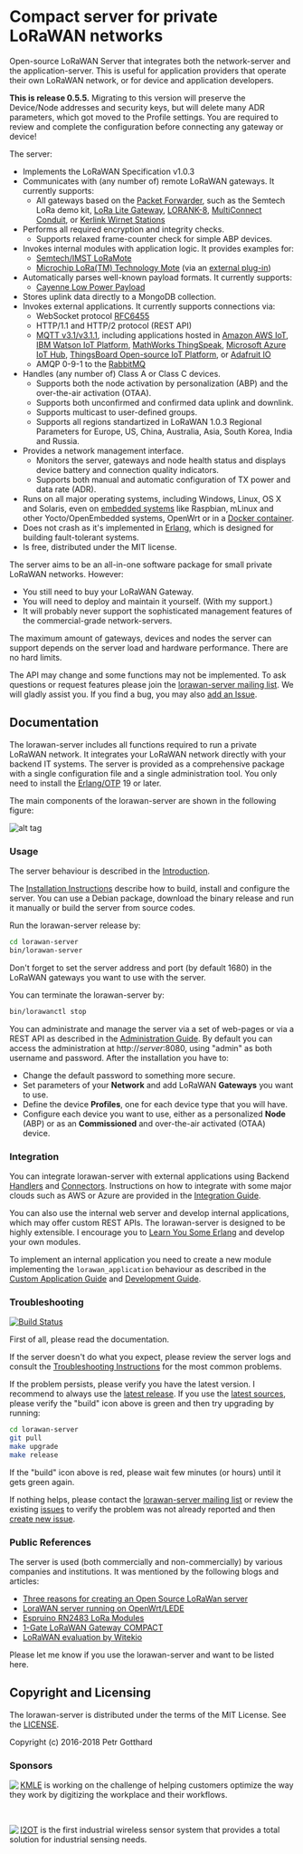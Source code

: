 # Compact server for private LoRaWAN networks

Open-source LoRaWAN Server that integrates both the network-server and the application-server.
This is useful for application providers that operate their own LoRaWAN network,
or for device and application developers.

**This is release 0.5.5.** Migrating to this version will preserve the
Device/Node addresses and security keys, but will delete many ADR parameters, which
got moved to the Profile settings. You are required to review and complete
the configuration before connecting any gateway or device!

The server:
 * Implements the LoRaWAN Specification v1.0.3
 * Communicates with (any number of) remote LoRaWAN gateways. It currently supports:
   * All gateways based on the [Packet Forwarder](https://github.com/Lora-net/packet_forwarder),
     such as the Semtech LoRa demo kit,
     [LoRa Lite Gateway](https://wireless-solutions.de/products/long-range-radio/lora_lite_gateway.html),
     [LORANK-8](http://webshop.ideetron.nl/LORANK-8),
     [MultiConnect Conduit](http://www.multitech.com/brands/multiconnect-conduit),
     or [Kerlink Wirnet Stations](http://www.kerlink.fr/en/products/lora-iot-station-2/wirnet-station-868)
 * Performs all required encryption and integrity checks.
   * Supports relaxed frame-counter check for simple ABP devices.
 * Invokes internal modules with application logic. It provides examples for:
   * [Semtech/IMST LoRaMote](http://webshop.imst.de/loramote-lora-evaluation-tool.html)
   * [Microchip LoRa(TM) Technology Mote](http://www.microchip.com/Developmenttools/ProductDetails.aspx?PartNO=dm164138)
     (via an [external plug-in](https://github.com/gotthardp/lorawan-server-demoapp))
 * Automatically parses well-known payload formats. It currently supports:
   * [Cayenne Low Power Payload](https://github.com/myDevicesIoT/cayenne-docs/blob/master/docs/LORA.md#cayenne-low-power-payload)
 * Stores uplink data directly to a MongoDB collection.
 * Invokes external applications. It currently supports connections via:
   * WebSocket protocol [RFC6455](https://tools.ietf.org/rfc/rfc6455.txt)
   * HTTP/1.1 and HTTP/2 protocol (REST API)
   * [MQTT v3.1/v3.1.1](http://docs.oasis-open.org/mqtt/mqtt/v3.1.1/os/mqtt-v3.1.1-os.html),
     including applications hosted in
     [Amazon AWS IoT](https://aws.amazon.com/iot/),
     [IBM Watson IoT Platform](https://www.ibm.com/cloud-computing/bluemix/internet-of-things),
     [MathWorks ThingSpeak](https://thingspeak.com/),
     [Microsoft Azure IoT Hub](https://azure.microsoft.com/en-us/services/iot-hub/),
     [ThingsBoard Open-source IoT Platform](https://thingsboard.io),
     or [Adafruit IO](https://io.adafruit.com/)
   * AMQP 0-9-1 to the [RabbitMQ](http://www.rabbitmq.com/)
 * Handles (any number of) Class A or Class C devices.
   * Supports both the node activation by personalization (ABP) and the
     over-the-air activation (OTAA).
   * Supports both unconfirmed and confirmed data uplink and downlink.
   * Supports multicast to user-defined groups.
   * Supports all regions standartized in LoRaWAN 1.0.3 Regional Parameters for
     Europe, US, China, Australia, Asia, South Korea, India and Russia.
 * Provides a network management interface.
   * Monitors the server, gateways and node health status and displays device
     battery and connection quality indicators.
   * Supports both manual and automatic configuration of TX power and data rate (ADR).
 * Runs on all major operating systems, including Windows, Linux, OS X and Solaris,
   even on [embedded systems](doc/Embedded.md) like Raspbian, mLinux and other
   Yocto/OpenEmbedded systems, OpenWrt or in a [Docker container](doc/Docker.md).
 * Does not crash as it's implemented in [Erlang](https://www.erlang.org/), which is
   designed for building fault-tolerant systems.
 * Is free, distributed under the MIT license.

The server aims to be an all-in-one software package for small private LoRaWAN
networks. However:
 * You still need to buy your LoRaWAN Gateway.
 * You will need to deploy and maintain it yourself. (With my support.)
 * It will probably never support the sophisticated management features of the
   commercial-grade network-servers.

The maximum amount of gateways, devices and nodes the server can support depends
on the server load and hardware performance. There are no hard limits.

The API may change and some functions may not be implemented.
To ask questions or request features please join the
[lorawan-server mailing list](https://groups.google.com/forum/#!forum/lorawan-server).
We will gladly assist you. If you find a bug, you may also
[add an Issue](https://github.com/gotthardp/lorawan-server/issues/new).


## Documentation

The lorawan-server includes all functions required to run a private LoRaWAN network.
It integrates your LoRaWAN network directly with your backend IT systems.
The server is provided as a comprehensive package with a single configuration file
and a single administration tool.
You only need to install the [Erlang/OTP](http://www.erlang.org) 19 or later.

The main components of the lorawan-server are shown in the following figure:

![alt tag](https://raw.githubusercontent.com/gotthardp/lorawan-server/master/doc/images/system-architecture.png)

### Usage

The server behaviour is described in the [Introduction](doc/Introduction.md).

The [Installation Instructions](doc/Installation.md) describe how to build,
install and configure the server. You can use a Debian package, download the binary
release and run it manually or build the server from source codes.

Run the lorawan-server release by:
```bash
cd lorawan-server
bin/lorawan-server
```

Don't forget to set the server address and port (by default 1680) in the LoRaWAN
gateways you want to use with the server.

You can terminate the lorawan-server by:
```bash
bin/lorawanctl stop
```

You can administrate and manage the server via a set of web-pages or via a REST API
as described in the [Administration Guide](doc/Administration.md). By default you
can access the administration at http://*server*:8080, using "admin" as both
username and password. After the installation you have to:
 * Change the default password to something more secure.
 * Set parameters of your **Network** and add LoRaWAN **Gateways** you want to use.
 * Define the device **Profiles**, one for each device type that you will have.
 * Configure each device you want to use, either as a personalized **Node** (ABP)
   or as an **Commissioned** and over-the-air activated (OTAA) device.

### Integration

You can integrate lorawan-server with external applications using Backend
[Handlers](doc/Handlers.md) and [Connectors](doc/Connectors.md). Instructions on
how to integrate with some major clouds such as AWS or Azure are provided in the
[Integration Guide](doc/Integration.md).

You can also use the internal web server and develop internal applications, which
may offer custom REST APIs. The lorawan-server is designed to be highly extensible.
I encourage you to [Learn You Some Erlang](http://learnyousomeerlang.com/introduction)
and develop your own modules.

To implement an internal application you need to create a new module implementing the
`lorawan_application` behaviour as described in the
[Custom Application Guide](doc/Applications.md) and [Development Guide](doc/Development.md).

### Troubleshooting
[![Build Status](https://travis-ci.org/gotthardp/lorawan-server.svg?branch=master)](https://travis-ci.org/gotthardp/lorawan-server)

First of all, please read the documentation.

If the server doesn't do what you expect, please review the server logs and consult the
[Troubleshooting Instructions](doc/Troubleshooting.md) for the most common problems.

If the problem persists, please verify you have the latest version. I recommend
to always use the [latest release](https://github.com/gotthardp/lorawan-server/releases).
If you use the [latest sources](https://github.com/gotthardp/lorawan-server/commits/master),
please verify the "build" icon above is green and then try upgrading by running:

```bash
cd lorawan-server
git pull
make upgrade
make release
```

If the "build" icon above is red, please wait few minutes (or hours) until it
gets green again.

If nothing helps, please contact the
[lorawan-server mailing list](https://groups.google.com/forum/#!forum/lorawan-server)
or review the existing
[issues](https://github.com/gotthardp/lorawan-server/issues) to verify the
problem was not already reported and then
[create new issue](https://github.com/gotthardp/lorawan-server/issues/new).

### Public References

The server is used (both commercially and non-commercially) by various companies
and institutions. It was mentioned by the following blogs and articles:
 * [Three reasons for creating an Open Source LoRaWan server](http://research.konicaminolta.eu/three-reasons-for-creating-an-open-source-lorawan-server)
 * [LoraWAN server running on OpenWrt/LEDE](http://matchx.io/community/box/5-lorawan-server-running-on-the-box)
 * [Espruino RN2483 LoRa Modules](http://www.espruino.com/RN2483)
 * [1-Gate LoRaWAN Gateway COMPACT](http://www.1-gate.com/english/lorawan-gateways)
 * [LoRaWAN evaluation by Witekio](https://witekio.com/blog/lorawan-dedicated-iot-network)

Please let me know if you use the lorawan-server and want to be listed here.


## Copyright and Licensing

The lorawan-server is distributed under the terms of the MIT License.
See the [LICENSE](LICENSE).

Copyright (c) 2016-2018 Petr Gotthard

### Sponsors

<a href="https://www.konicaminolta.eu/en/business-solutions/home.html"><img align="left" src="https://raw.githubusercontent.com/gotthardp/lorawan-server/master/doc/images/logo-konica-minolta.png"></a>
[KMLE](http://research.konicaminolta.eu) is working on the challenge of
helping customers optimize the way they work by digitizing the workplace
and their workflows.

<br/>

<a href="http://www.iotini.com"><img align="left" src="http://www.iotini.com/images/logo.png"></a>
[I2OT](http://www.iotini.com/#product) is the first industrial wireless sensor
system that provides a total solution for industrial sensing needs.
